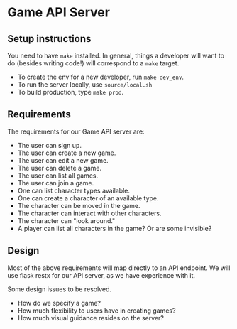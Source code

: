 # Game API Server

## Setup instructions

You need to have `make` installed. In general, things a developer will want to
do (besides writing code!) will correspond to a `make` target.

- To create the env for a new developer, run `make dev_env`.
- To run the server locally, use `source/local.sh`
- To build production, type `make prod`.

## Requirements

The requirements for our Game API server are:

- The user can sign up.
- The user can create a new game.
- The user can edit a new game.
- The user can delete a game.
- The user can list all games.
- The user can join a game.
- One can list character types available.
- One can create a character of an available type.
- The character can be moved in the game.
- The character can interact with other characters.
- The character can "look around."
- A player can list all characters in the game? Or are some invisible?

## Design

Most of the above requirements will map directly to an API endpoint.
We will use flask restx for our API server, as we have experience with it.

Some design issues to be resolved.

- How do we specify a game?
- How much flexibility to users have in creating games?
- How much visual guidance resides on the server?
